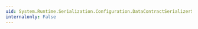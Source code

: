 ```yaml
---
uid: System.Runtime.Serialization.Configuration.DataContractSerializerSection
internalonly: False
---
```

